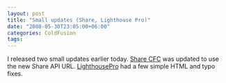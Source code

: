 ```yaml
---
layout: post
title: "Small updates (Share, Lighthouse Pro)"
date: "2008-05-30T23:05:00+06:00"
categories: ColdFusion 
tags: 
---
```


I released two small updates earlier today. <a href="http://sharecfc.riaforge.org">Share CFC</a> was updated to use the new Share API URL. <a href="http://lighthousepro.riaforge.org">LighthousePro</a> had a few simple HTML and typo fixes.
